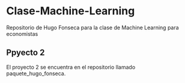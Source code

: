 # Clase-Machine-Learning
Repositorio de Hugo Fonseca para la clase de Machine Learning para economistas

## Ppyecto 2

El proyecto 2 se encuentra en el repositorio llamado paquete_hugo_fonseca.

